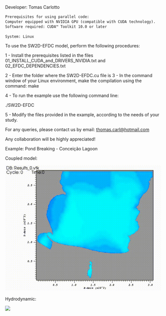 Developer: Tomas Carlotto

    Prerequisites for using parallel code:
    Computer equipped with NVIDIA GPU (compatible with CUDA technology).
    Software required: CUDA™ Toolkit 10.0 or later 
                  
    System: Linux
         

To use the SW2D-EFDC model, perform the following procedures:
 
1 - Install the prerequisites listed in the files 01_INSTALL_CUDA_and_DRIVERS_NVIDIA.txt and 02_EFDC_DEPENDENCIES.txt

2 - Enter the folder where the SW2D-EFDC.cu file is
3 - In the command window of your Linux environment, make the compilation using the command:
make

4 - To run the example use the following command line:

./SW2D-EFDC

5 - Modify the files provided in the example, according to the needs of your study.

For any queries, please contact us by email: thomas.carl@hotmail.com

Any collaboration will be highly appreciated!

Example: Pond Breaking - Conceição Lagoon

Coupled model:

![](PondBreaking_ConceicaoLagoon.gif) 

Hydrodynamic:

![](PondBreaking_sw2d-EFDC.gif)
